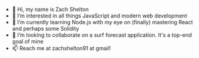- 👋 Hi, my name is Zach Shelton
- 👀 I’m interested in all things JavaScript and modern web development
- 🌱 I’m currently learning Node.js with my eye on (finally) mastering React and perhaps some Solidity
- 💞️ I’m looking to collaborate on a surf forecast application. It's a top-end goal of mine
- 📫 Reach me at zachshelton91 at gmail!

<!---
z-index-dev/z-index-dev is a ✨ special ✨ repository because its `README.md` (this file) appears on your GitHub profile.
You can click the Preview link to take a look at your changes.
--->
